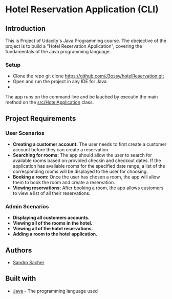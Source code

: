 # Hotel Reservation Application (CLI)

## Introduction
This is Project  of Udacity's Java Programming course. The obejective of the project is to build a "Hotel Reservation Application", covering the fundamentals of the Java programming language. 

### Setup
- Clone the repo git clone https://github.com/J3ossy/hotelReservation.git
- Open and run the project in any IDE for Java
- 
The app runs on the command line and be lauched by executin the main method on the [src/HotelApplication](src/HotelApplication.java) class.

## Project Requirements

### User Scenarios
- **Creating a customer account:** The user needs to first create a customer account before they can create a reservation.
- **Searching for rooms:** The app should allow the user to search for available rooms based on provided checkin and checkout dates. If the application has available rooms for the specified date range, a list of the corresponding rooms will be displayed to the user for choosing.
- **Booking a room:** Once the user has chosen a room, the app will allow them to book the room and create a reservation.
- **Viewing reservations:** After booking a room, the app allows customers to view a list of all their reservations.

### Admin Scenarios
- **Displaying all customers accounts.**
- **Viewing all of the rooms in the hotel.**
- **Viewing all of the hotel reservations.**
- **Adding a room to the hotel application.**

## Authors
- [Sandro Sacher](https://github.com/J3ossy)

## Built with
- [Java](https://www.java.com/) - The programming language used
